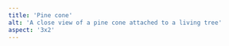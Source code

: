 ```yaml
---
title: 'Pine cone'
alt: 'A close view of a pine cone attached to a living tree'
aspect: '3x2'
---
```

